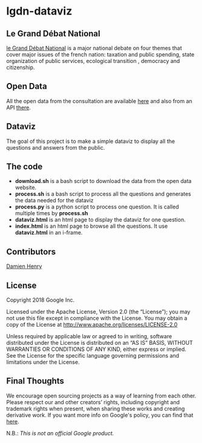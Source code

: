 # lgdn-dataviz

## Le Grand Débat National
[le Grand Débat National](https://www.gouvernement.fr/le-grand-debat-national) is a major national debate on four themes that cover major issues of the french nation: taxation and public spending, state organization of public services, ecological transition , democracy and citizenship.

## Open Data
All the open data from the consultation are available [here](https://www.data.gouv.fr/en/datasets/donnees-ouvertes-du-grand-debat-national/#_) and also from an API [there](https://granddebat.fr/developer).

## Dataviz
The goal of this project is to make a simple dataviz to display all the questions and answers from the public.

## The code
* **download.sh** is a bash script to download the data from the open data website.
* **process.sh** is a bash script to process all the questions and generates the data needed for the dataviz
* **process.py** is a python script to process one question. It is called multiple times by **process.sh**
* **dataviz.html** is an html page to display the dataviz for one question.
* **index.html** is an html page to browse all the questions. It use **dataviz.html** in an i-frame.

## Contributors

[Damien Henry](https://github.com/dh7)

## License

Copyright 2018 Google Inc.

Licensed under the Apache License, Version 2.0 (the “License”); you may not use this file except in compliance with the License. You may obtain a copy of the License at http://www.apache.org/licenses/LICENSE-2.0

Unless required by applicable law or agreed to in writing, software distributed under the License is distributed on an “AS IS” BASIS, WITHOUT WARRANTIES OR CONDITIONS OF ANY KIND, either express or implied. See the License for the specific language governing permissions and limitations under the License.

## Final Thoughts

We encourage open sourcing projects as a way of learning from each other. Please respect our and other creators’ rights, including copyright and trademark rights when present, when sharing these works and creating derivative work. If you want more info on Google's policy, you can find that [here](https://www.google.com/permissions/).

N.B.: *This is not an official Google product.*

